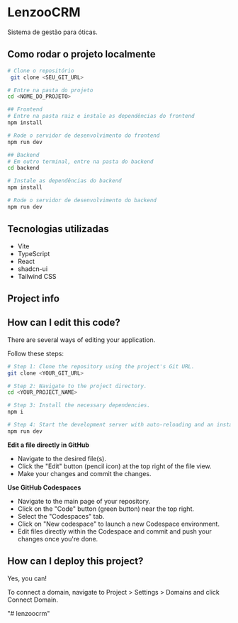 # LenzooCRM

Sistema de gestão para óticas.

## Como rodar o projeto localmente
```sh
# Clone o repositório
 git clone <SEU_GIT_URL>

# Entre na pasta do projeto
cd <NOME_DO_PROJETO>

## Frontend
# Entre na pasta raiz e instale as dependências do frontend
npm install

# Rode o servidor de desenvolvimento do frontend
npm run dev

## Backend
# Em outro terminal, entre na pasta do backend
cd backend

# Instale as dependências do backend
npm install

# Rode o servidor de desenvolvimento do backend
npm run dev
```

## Tecnologias utilizadas
- Vite
- TypeScript
- React
- shadcn-ui
- Tailwind CSS

## Project info


## How can I edit this code?

There are several ways of editing your application.

Follow these steps:

```sh
# Step 1: Clone the repository using the project's Git URL.
git clone <YOUR_GIT_URL>

# Step 2: Navigate to the project directory.
cd <YOUR_PROJECT_NAME>

# Step 3: Install the necessary dependencies.
npm i

# Step 4: Start the development server with auto-reloading and an instant preview.
npm run dev
```

**Edit a file directly in GitHub**

- Navigate to the desired file(s).
- Click the "Edit" button (pencil icon) at the top right of the file view.
- Make your changes and commit the changes.

**Use GitHub Codespaces**

- Navigate to the main page of your repository.
- Click on the "Code" button (green button) near the top right.
- Select the "Codespaces" tab.
- Click on "New codespace" to launch a new Codespace environment.
- Edit files directly within the Codespace and commit and push your changes once you're done.

## How can I deploy this project?


Yes, you can!

To connect a domain, navigate to Project > Settings > Domains and click Connect Domain.

"# lenzoocrm" 
